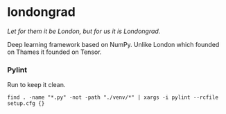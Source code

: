 # londongrad

*Let for them it be London, but for us it is Londongrad.*

Deep learning framework based on NumPy. Unlike London which founded on Thames it founded on Tensor.

### Pylint

Run to keep it clean.

```
find . -name "*.py" -not -path "./venv/*" | xargs -i pylint --rcfile setup.cfg {} 
```